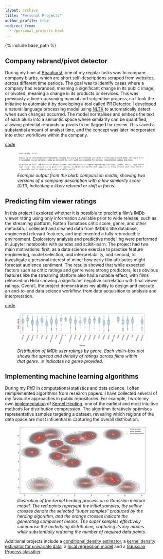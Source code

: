 ```yaml
---
layout: archive
title: "Personal Projects"
author_profile: true
redirect_from:
  - /personal_projects.html
---
```



{% include base_path %}


## Company rebrand/pivot detector
During my time at [Beauhurst](https://www.beauhurst.com/), one of my regular tasks was to compare company blurbs, which are short self-descriptions scraped from websites, across different time periods. The goal was to identify cases where a company had rebranded, meaning a significant change in its public image, or pivoted, meaning a change in its products or services. This was previously a time-consuming manual and subjective process, so I took the initiative to automate it by developing a tool called PR Detector. I developed a natural language processing model using [NLTK](https://www.nltk.org/) to automatically detect when such changes occurred. The model normalises and embeds the text of each blurb into a semantic space where similarity can be quantified, allowing potential rebrands or pivots to be flagged for review. This saved a substantial amount of analyst time, and the concept was later incorporated into other workflows within the company.

[code](https://github.com/dominicjbroadbent/pr_detector).

<figure>
  <img src="/images/pivot.png" 
       alt="Text before an after pivot in services." 
       style="max-width:100%; height:auto;">
  <figcaption>
    <em>Example output from the blurb comparison model, showing two versions of a company description with a low similarity score (0.11), indicating a likely rebrand or shift in focus.</em>
  </figcaption>
</figure>

## Predicting film viewer ratings
In this project I explored whether it is possible to predict a film’s IMDb viewer rating using only information available prior to wide release, such as the streaming platform, Rotten Tomatoes critic score, genre, and other metadata. I collected and cleaned data from IMDb’s title database, engineered relevant features, and implemented a fully reproducible environment. Exploratory analysis and predictive modelling were performed in Jupyter notebooks with pandas and scikit-learn. The project had two main motivations: first, as a data science exercise to practise feature engineering, model selection, and interpretability, and second, to investigate a personal interest of mine: how early film attributes might forecast audience sentiment. The results showed that while expected factors such as critic ratings and genre were strong predictors, less obvious features like the streaming platform also had a notable effect, with films released on Hulu showing a significant negative correlation with final viewer ratings. Overall, the project demonstrates my ability to design and execute an end-to-end data science workflow, from data acquisition to analysis and interpretation.

[code](https://github.com/dominicjbroadbent/film_ratings).

<figure>
  <img src="/images/genre.png" 
       alt="Effect of genre on film viewer ratings." 
       style="max-width:100%; height:auto;">
  <figcaption>
    <em>Distribution of IMDb user ratings by genre. Each violin–box plot shows the spread and density of ratings across films within that genre. \n indicates no genre provided. </em>
  </figcaption>
</figure>


## Implementing machine learning algorithms
During my PhD in computational statistics and data science, I often reimplemented algorithms from research papers. I have collected several of my favourite approaches in public repositories. For example, I wrote my own [implementation](https://github.com/dominicjbroadbent/kherd) of [Kernel Herding](https://arxiv.org/abs/1203.3472), one of the earliest and most intuitive methods for distribution compression. The algorithm iteratively optimises representative samples targeting a dataset, revealing which regions of the data space are most influential in capturing the overall distribution.

<figure>
  <img src="/images/kherd.png" 
       alt="Points chosen by kernel herding." 
       style="max-width:100%; height:auto;">
  <figcaption>
    <em>Illustration of the kernel herding process on a Gaussian mixture model. The red points represent the initial samples, the yellow crosses denote the selected “super samples” produced by the herding algorithm, and the orange crosses indicate the generating component means. The super samples effectively summarise the underlying distribution, capturing its key modes while substantially reducing the number of required data points. </em>
  </figcaption>
</figure>

Additional projects include a [conditional density estimator](https://github.com/dominicjbroadbent/SpectralCDE), a [kernel density estimator for univariate data](https://github.com/dominicjbroadbent/kde), a [local regression model](https://github.com/dominicjbroadbent/loess) and a [Gaussian Process classifier](https://github.com/Tennessee-Wallaceh/gproc).





















